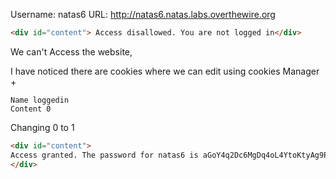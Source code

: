 


Username: natas6
URL:      http://natas6.natas.labs.overthewire.org


```html
<div id="content"> Access disallowed. You are not logged in</div>
```
We can't Access the website, 

I have noticed there are cookies where we can edit using cookies Manager +

```plain
Name loggedin
Content 0
```
Changing 0 to 1 

```html
<div id="content">
Access granted. The password for natas6 is aGoY4q2Dc6MgDq4oL4YtoKtyAg9PeHa1
</div>
```
